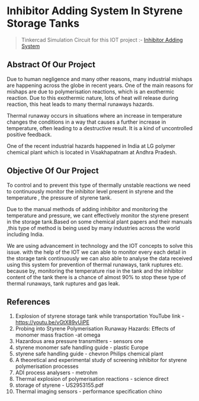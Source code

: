 # Inhibitor Adding System In Styrene Storage Tanks

> Tinkercad Simulation Circuit for this IOT project :- [Inhibitor Adding System](https://www.tinkercad.com/things/dovHE7qcp0i-inhibitor-adding-system/editel)


## Abstract Of Our Project

Due to human negligence and many other reasons, many  industrial mishaps are happening across the globe in recent years. One of the main reasons for mishaps are due  to polymerisation reactions, which is an exothermic  reaction. Due to this exothermic nature, lots of heat will release during reaction, this heat leads to many thermal runaways hazards.


Thermal runaway occurs in situations where an  increase in temperature changes the conditions in a way  that causes a further increase in temperature, often leading to a destructive result. It is a kind of  uncontrolled positive feedback.

One of the recent industrial hazards happened in India at  LG polymer chemical plant which is located in Visakhapatnam at Andhra Pradesh.

## Objective Of Our Project

To control and to prevent this type of thermally unstable  reactions we need to continuously monitor the inhibitor level present in styrene and the temperature , the pressure of styrene tank.

Due to the manual methods of adding inhibitor and  monitoring the temperature and pressure, we cant effectively  monitor the styrene present in the storage tank.Based on some chemical plant papers and their  manuals ,this type of method is being used by many  industries across the world including India.

We are using advancement in technology and the IOT concepts to solve this issue. with the help of the IOT we can able to monitor every each detail in the storage tank continuously we can also able to analyse the data received using this system for prevention of thermal runaways, tank ruptures etc. because by, monitoring the temperature rise in the tank and the inhibitor content of the tank there is a chance of almost 90% to stop these type of thermal runaways, tank ruptures and gas leak.

## References 

1. Explosion of styrene storage tank while transportation YouTube link - https://youtu.be/vGtX89vUiPE
2. Probing into Styrene Polymerisation Runaway Hazards: Effects of monomer mass fraction -at omega
3. Hazardous area pressure transmitters - sensors one
4. styrene monomer safe handling guide - plastic Europe
5. styrene safe handling guide - chevron Philips chemical plant
6. A theoretical and experimental study of screening inhibitor for styrene polymerisation processes
7. ADI process analysers - metrohm
8. Thermal explosion of polymerisation reactions - science direct
9. storage of styrene - US2953155.pdf
10. Thermal imaging sensors - performance specification chino
